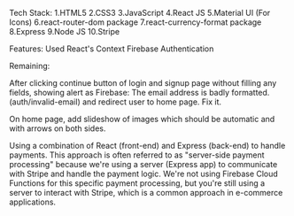 
Tech Stack:
1.HTML5
2.CSS3
3.JavaScript
4.React JS
5.Material UI (For Icons)
6.react-router-dom package
7.react-currency-format package
8.Express
9.Node JS
10.Stripe 

Features:
Used React's Context 
Firebase Authentication


Remaining:

After clicking continue button of login and signup page without filling any fields, showing alert as Firebase: The email address is badly formatted. (auth/invalid-email) and redirect user to home page. Fix it.

On home page, add slideshow of images which should be automatic and with arrows on both sides.


Using a combination of React (front-end) and Express (back-end) to handle payments. This approach is often referred to as "server-side payment processing" because we're using a server (Express app) to communicate with Stripe and handle the payment logic. We're not using Firebase Cloud Functions for this specific payment processing, but you're still using a server to interact with Stripe, which is a common approach in e-commerce applications.